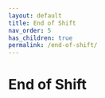 ```yaml
---
layout: default
title: End of Shift
nav_order: 5
has_children: true
permalink: /end-of-shift/
---
```


# End of Shift
